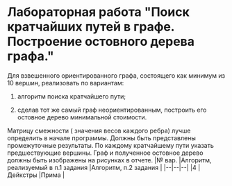 # Лабораторная работа "Поиск кратчайших путей в графе. Построение остовного дерева графа."

Для взвешенного ориентированного графа, состоящего как минимум из 10 вершин, реализовать по вариантам:

1. алгоритм поиска кратчайшего пути;

2. сделав тот же самый граф неориентированным, построить его остовное дерево минимальной стоимости.

Матрицу смежности ( значения весов каждого ребра) лучше определить в начале программы.
Должны быть представлены промежуточные результаты.
По каждому кратчайшему пути указать предшествующие вершины.
Граф и полученное остовное дерево должны быть изображены на рисунках в отчете.
|№ вар.  |Алгоритм, реализуемый в п.1 задания  |Алгоритм, п.2 задания |
|--|--|--|
|4  |Дейкстры  |Прима |